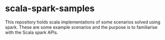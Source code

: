 # scala-spark-samples
This repository holds scala implementations of some scenarios solved using spark. These are some example scenarios and the purpose is to familiarise with the Scala spark APIs.
